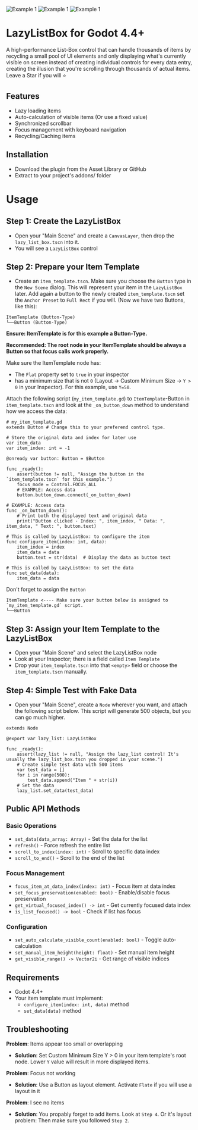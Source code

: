 ![Example 1](screenshots/1.gif)
![Example 1](screenshots/2.gif)
![Example 1](screenshots/3.gif)


# LazyListBox for Godot 4.4+

A high-performance List-Box control that can handle 
thousands of items by recycling a small pool of UI 
elements and only displaying what's currently visible
on screen instead of creating individual controls for
every data entry, creating the illusion that you're scrolling
through thousands of actual items. Leave a Star if you will ⭐

## Features
- Lazy loading items
- Auto-calculation of visible items (Or use a fixed value)
- Synchronized scrollbar
- Focus management with keyboard navigation
- Recycling/Caching items

## Installation
- Download the plugin from the Asset Library or GitHub
- Extract to your project's addons/ folder

# Usage

## Step 1: Create the LazyListBox
- Open your "Main Scene" and create a `CanvasLayer`, then drop the `lazy_list_box.tscn` into it.
- You will see a `LazyListBox` control

## Step 2: Prepare your Item Template
- Create an `item_template.tscn`. Make sure you choose the `Button` type in the `New Scene` dialog. This will represent your item in the `LazyListBox` later. Add again a button to the newly created `item_template.tscn` set the `Anchor Preset` to `Full Rect` if you will. (Now we have two Buttons, like this):
```
ItemTemplate (Button-Type)
└──Button (Button-Type)
```
**Ensure: ItemTemplate is for this example a Button-Type.**

**Recommended: The root node in your ItemTemplate should be always a Button so that focus calls work properly.**


Make sure the ItemTemplate node has:
- The `Flat` property set to `true` in your inspector
- has a minimum size that is not `0` (Layout -> Custom Minimum Size -> `Y > 0` in your Inspector). For this example, use `Y=50`.


Attach the following script (`my_item_template.gd`) to `ItemTemplate`-Button in `item_template.tscn` and look at the `_on_button_down` method to understand how we access the data:


```gdscript
# my_item_template.gd
extends Button # Change this to your preferend control type.

# Store the original data and index for later use
var item_data
var item_index: int = -1

@onready var button: Button = $Button

func _ready():
	assert(button != null, "Assign the button in the  `item_template.tscn` for this example.")
	focus_mode = Control.FOCUS_ALL
	# EXAMPLE: Access data
	button.button_down.connect(_on_button_down)

# EXAMPLE: Access data
func _on_button_down():
	# Print both the displayed text and original data
	print("Button clicked - Index: ", item_index, " Data: ", item_data, " Text: ", button.text)

# This is called by LazyListBox: to configure the item
func configure_item(index: int, data):
	item_index = index
	item_data = data
	button.text = str(data)  # Display the data as button text

# This is called by LazyListBox: to set the data
func set_data(data):
	item_data = data
```
Don't forget to assign the `Button`
```
ItemTemplate <---- Make sure your button below is assigned to `my_item_template.gd` script.
└──Button 
```

## Step 3: Assign your Item Template to the LazyListBox
- Open your "Main Scene" and select the LazyListBox node
- Look at your Inspector; there is a field called `Item Template`
- Drop your `item_template.tscn` into that `<empty>` field or choose the `item_template.tscn` manually.

## Step 4: Simple Test with Fake Data
- Open your "Main Scene", create a `Node` wherever you want, and attach the following script below. This script will generate 500 objects, but you can go much higher.

```gdscript
extends Node

@export var lazy_list: LazyListBox

func _ready():
	assert(lazy_list != null, "Assign the lazy_list control! It's usually the lazy_list_box.tscn you dropped in your scene.")
	# Create simple test data with 500 items
	var test_data = []
	for i in range(500):
		test_data.append("Item " + str(i))
	# Set the data
	lazy_list.set_data(test_data)
```
## Public API Methods

### Basic Operations
- `set_data(data_array: Array)` - Set the data for the list
- `refresh()` - Force refresh the entire list
- `scroll_to_index(index: int)` - Scroll to specific data index
- `scroll_to_end()` - Scroll to the end of the list

### Focus Management  
- `focus_item_at_data_index(index: int)` - Focus item at data index
- `set_focus_preservation(enabled: bool)` - Enable/disable focus preservation
- `get_virtual_focused_index() -> int` - Get currently focused data index
- `is_list_focused() -> bool` - Check if list has focus

### Configuration
- `set_auto_calculate_visible_count(enabled: bool)` - Toggle auto-calculation
- `set_manual_item_height(height: float)` - Set manual item height
- `get_visible_range() -> Vector2i` - Get range of visible indices

## Requirements
- Godot 4.4+ 
- Your item template must implement:
  - `configure_item(index: int, data)` method
  - `set_data(data)` method

## Troubleshooting

**Problem**: Items appear too small or overlapping
- **Solution**: Set Custom Minimum Size Y > 0 in your item template's root node. Lower `Y` value will result in more displayed items.

**Problem**: Focus not working
- **Solution**: Use a Button as layout element. Activate `Flate` if you will use a layout in it

**Problem**: I see no items
- **Solution**: You propably forget to add items. Look at `Step 4`. Or it's layout problem: Then make sure you followed `Step 2`.
